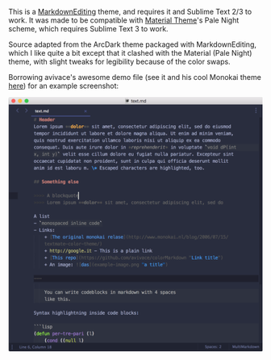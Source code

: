 This is a [MarkdownEditing](https://github.com/SublimeText-Markdown/MarkdownEditing) theme, and requires it and Sublime Text 2/3 to work. It was made to be compatible with [Material Theme](https://github.com/equinusocio/material-theme)'s Pale Night scheme, which requires Sublime Text 3 to work.

Source adapted from the ArcDark theme packaged with MarkdownEditing, which I like quite a bit except that it clashed with the Material (Pale Night) theme, with slight tweaks for legibility because of the color swaps.

Borrowing avivace's awesome demo file (see it and his cool Monokai theme [here](https://github.com/avivace/monokaiC)) for an example screenshot:

![alt text](https://raw.githubusercontent.com/ephe/MarkdownEditing-PaleNight/master/example.png "Rough example")
